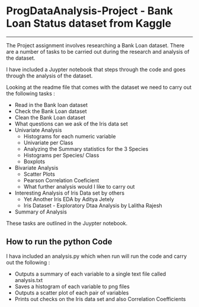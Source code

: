 # ProgDataAnalysis-Project - Bank Loan Status dataset from Kaggle

***

The Project assignment involves researching a Bank Loan dataset. 
There are a number of tasks to be carried out during the research and analysis of the dataset. 

I have included a Juypter notebook that steps through the code and goes through the analysis of the dataset.

Looking at the readme file that comes with the dataset we need to carry out the following tasks :

* Read in the Bank loan dataset
* Check the Bank Loan dataset
* Clean the Bank Loan dataset
* What questions can we ask of the Iris data set
* Univariate Analysis
  * Histograms for each numeric variable
  * Univariate per Class
  * Analyzing the Summary statistics for the 3 Species
  * Histograms per Species/ Class
  * Boxplots
* Bivariate Analysis
  * Scatter Plots
  * Pearson Correlation Coeficient 
  * What further analysis would I like to carry out
* Interesting Analysis of Iris Data set by others
  * Yet Another Iris EDA by Aditya Jetely
  * Iris Dataset - Exploratory Dtaa Analysis by Lalitha Rajesh
* Summary of Analysis

These tasks are outlined in the Juypter notebook.

## How to run the python Code
I hava included an analysis.py which when run will run the code and carry out the following :

* Outputs a summary of each variable to a single text file called analysis.txt
* Saves a histogram of each variable to png files
* Outputs a scatter plot of each pair of variables
* Prints out checks on the Iris data set and also Correlation Coefficients